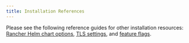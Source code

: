 ```yaml
---
title: Installation References
---
```


Please see the following reference guides for other installation resources: [Rancher Helm chart options](../getting-started/installation-and-upgrade/installation-references/helm-chart-options.md), [TLS settings](../getting-started/installation-and-upgrade/installation-references/tls-settings.md), and [feature flags](../getting-started/installation-and-upgrade/installation-references/feature-flags.md).